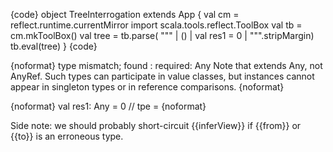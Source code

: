 {code}
object TreeInterrogation extends App {
  val cm = reflect.runtime.currentMirror
  import scala.tools.reflect.ToolBox
  val tb   = cm.mkToolBox()
  val tree = tb.parse(
    """
      | ()
      | val res1 = 0
      | """.stripMargin)
  tb.eval(tree)
}
{code}

{noformat}
type mismatch;
 found   : <notype>
 required: Any
Note that <none> extends Any, not AnyRef.
Such types can participate in value classes, but instances
cannot appear in singleton types or in reference comparisons.
{noformat}


{noformat}
val res1: Any = 0 // tpe = <notype>
{noformat}


Side note: we should probably short-circuit {{inferView}} if {{from}} or {{to}} is an erroneous type.
